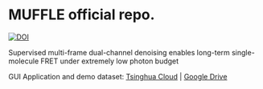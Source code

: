 # MUFFLE official repo.
[![DOI](https://zenodo.org/badge/750767181.svg)](https://doi.org/10.5281/zenodo.14054240)

Supervised multi-frame dual-channel denoising enables long-term single-molecule FRET under extremely low photon budget



GUI Application and demo dataset: [Tsinghua Cloud](https://cloud.tsinghua.edu.cn/d/75b2b8d75ade4cfd885a/) | [Google Drive](https://drive.google.com/drive/folders/1ImSxzUWSk1uXShXKgl-JNOQflzZ1TyAV?usp=sharing) 
